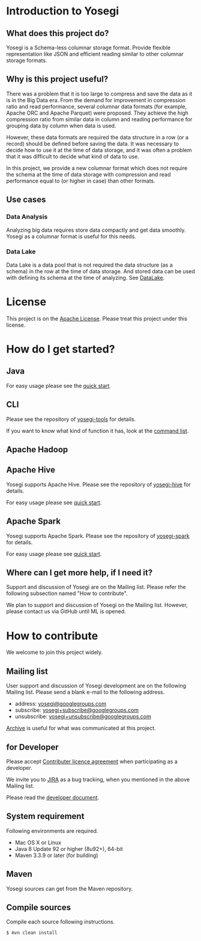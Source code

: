 <!---
  Licensed under the Apache License, Version 2.0 (the "License");
  you may not use this file except in compliance with the License.
  You may obtain a copy of the License at

   http://www.apache.org/licenses/LICENSE-2.0

  Unless required by applicable law or agreed to in writing, software
  distributed under the License is distributed on an "AS IS" BASIS,
  WITHOUT WARRANTIES OR CONDITIONS OF ANY KIND, either express or implied.
  See the License for the specific language governing permissions and
  limitations under the License. See accompanying LICENSE file.
-->
# Introduction to Yosegi
## What does this project do?
Yosegi is a Schema-less columnar storage format.
Provide flexible representation like JSON and efficient reading
similar to other columnar storage formats.


## Why is this project useful?
There was a problem that it is too large to compress
and save the data as it is in the Big Data era.
From the demand for improvement in compression ratio and read performance,
several columnar data formats (for example, Apache ORC and Apache Parquet)
were proposed.
They achieve the high compression ratio from similar data in column
and reading performance for grouping data by column when data is used.

However, these data formats are required
the data structure in a row (or a record) should be defined
before saving the data.
It was necessary to decide how to use it at the time of data storage,
and it was often a problem that it was difficult to decide
what kind of data to use.

In this project, we provide a new columnar format
which does not require the schema at the time of data storage
with compression and read performance equal to (or higher in case)
than other formats.


## Use cases
### Data Analysis
Analyzing big data requires store data compactly and get data smoothly.
Yosegi as a columnar format is useful for this needs.

### Data Lake
Data Lake is a data pool that is not required the data structure
(as a schema) in the row at the time of data storage.
And stored data can be used with defining its schema at the time of analyzing.
See [DataLake](https://en.wikipedia.org/wiki/Data_lake).

# License
This project is on the [Apache License](https://www.apache.org/licenses/LICENSE-2.0).
Please treat this project under this license.

# How do I get started?

## Java
For easy usage please see the [quick start](docs/java/quickstart.md).

## CLI
Please see the repository of [yosegi-tools](https://github.com/yahoojapan/yosegi-tools) for details.

If you want to know what kind of function it has, look at the [command list](https://github.com/yahoojapan/yosegi-tools/blob/master/docs/command_list.md).

## Apache Hadoop

## Apache Hive
Yosegi supports Apache Hive.
Please see the repository of [yosegi-hive](https://github.com/yahoojapan/yosegi-hive) for details.

For easy usage please see [quick start](https://github.com/yahoojapan/yosegi-hive/blob/master/docs/quickstart.md).

## Apache Spark
Yosegi supports Apache Spark.
Please see the repository of [yosegi-spark](https://github.com/yahoojapan/yosegi-spark) for details.

For easy usage please see [quick start](https://github.com/yahoojapan/yosegi-spark/blob/master/docs/quickstart.md).

## Where can I get more help, if I need it?
Support and discussion of Yosegi are on the Mailing list.
Please refer the following subsection named "How to contribute".

We plan to support and discussion of Yosegi on the Mailing list.
However, please contact us via GitHub until ML is opened.

# How to contribute
We welcome to join this project widely.

## Mailing list
User support and discussion of Yosegi development are on the following Mailing list.
Please send a blank e-mail to the following address.

* address: yosegi@googlegroups.com
* subscribe: yosegi+subscribe@googlegroups.com
* unsubscribe: yosegi+unsubscribe@googlegroups.com

[Archive](https://groups.google.com/forum/#!forum/yosegi) is useful for what was communicated at this project.

## for Developer
Please accept [Contributer licence agreement](https://gist.github.com/ydnjp/3095832f100d5c3d2592)
when participating as a developer.

We invite you to [JIRA](https://yosegi.atlassian.net/projects/YOSEGI) as a bug tracking,
when you mentioned in the above Mailing list.

Please read the [developer document](docs/developing.md).

## System requirement
Following environments are required.

* Mac OS X or Linux
* Java 8 Update 92 or higher (8u92+), 64-bit
* Maven 3.3.9 or later (for building)

## Maven
Yosegi sources can get from the Maven repository.

## Compile sources
Compile each source following instructions.

    $ mvn clean install
